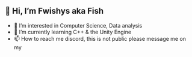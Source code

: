 ## 👋 Hi, I’m Fwishys aka Fish  
- 👀 I’m interested in Computer Science, Data analysis
- 🌱 I’m currently learning C++ & the Unity Engine 
- 📫 How to reach me discord, this is not public please message me on my 


